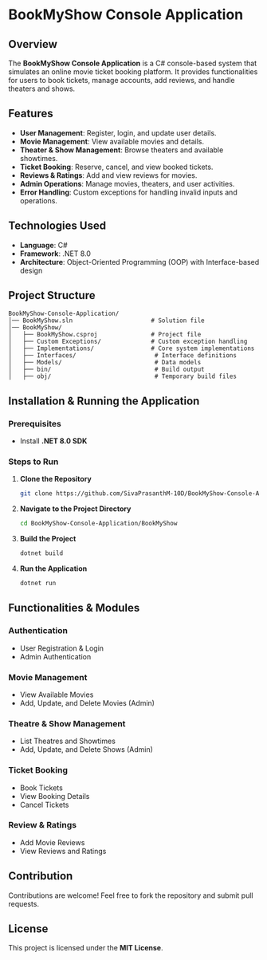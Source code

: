 # BookMyShow Console Application

## Overview
The **BookMyShow Console Application** is a C# console-based system that simulates an online movie ticket booking platform. It provides functionalities for users to book tickets, manage accounts, add reviews, and handle theaters and shows.

## Features
- **User Management**: Register, login, and update user details.
- **Movie Management**: View available movies and details.
- **Theater & Show Management**: Browse theaters and available showtimes.
- **Ticket Booking**: Reserve, cancel, and view booked tickets.
- **Reviews & Ratings**: Add and view reviews for movies.
- **Admin Operations**: Manage movies, theaters, and user activities.
- **Error Handling**: Custom exceptions for handling invalid inputs and operations.

## Technologies Used
- **Language**: C#
- **Framework**: .NET 8.0
- **Architecture**: Object-Oriented Programming (OOP) with Interface-based design

## Project Structure
```
BookMyShow-Console-Application/
│── BookMyShow.sln                      # Solution file
│── BookMyShow/
│   ├── BookMyShow.csproj               # Project file
│   ├── Custom Exceptions/              # Custom exception handling
│   ├── Implementations/                # Core system implementations
│   ├── Interfaces/                      # Interface definitions
│   ├── Models/                          # Data models
│   ├── bin/                             # Build output
│   ├── obj/                             # Temporary build files
```

## Installation & Running the Application

### Prerequisites
- Install **.NET 8.0 SDK**

### Steps to Run
1. **Clone the Repository**
   ```sh
   git clone https://github.com/SivaPrasanthM-10D/BookMyShow-Console-Application.git
   ```
2. **Navigate to the Project Directory**
   ```sh
   cd BookMyShow-Console-Application/BookMyShow
   ```
3. **Build the Project**
   ```sh
   dotnet build
   ```
4. **Run the Application**
   ```sh
   dotnet run
   ```

## Functionalities & Modules

### Authentication
- User Registration & Login
- Admin Authentication

### Movie Management
- View Available Movies
- Add, Update, and Delete Movies (Admin)

### Theatre & Show Management
- List Theatres and Showtimes
- Add, Update, and Delete Shows (Admin)

### Ticket Booking
- Book Tickets
- View Booking Details
- Cancel Tickets

### Review & Ratings
- Add Movie Reviews
- View Reviews and Ratings

## Contribution
Contributions are welcome! Feel free to fork the repository and submit pull requests.

## License
This project is licensed under the **MIT License**.